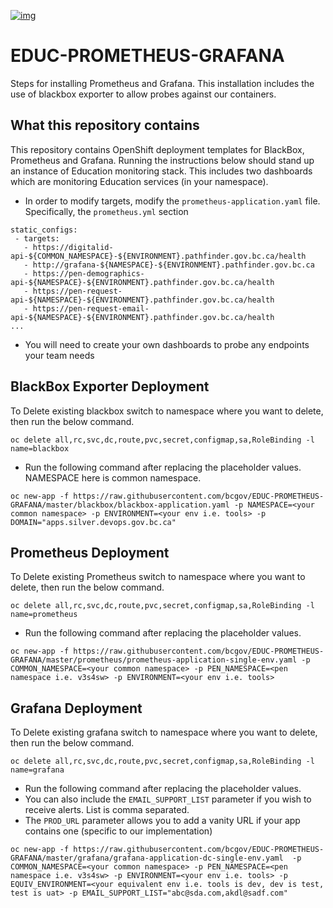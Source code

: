 [![img](https://img.shields.io/badge/Lifecycle-Maturing-007EC6)](https://github.com/bcgov/repomountie/blob/master/doc/lifecycle-badges.md)

# EDUC-PROMETHEUS-GRAFANA

Steps for installing Prometheus and Grafana. This installation includes the use of blackbox exporter to allow probes against our containers.  

## What this repository contains
This repository contains OpenShift deployment templates for BlackBox, Prometheus and Grafana. Running the instructions below should stand up an instance of Education monitoring stack. This includes two dashboards which are monitoring Education services (in your namespace). 
* In order to modify targets, modify the `prometheus-application.yaml` file. Specifically, the `prometheus.yml` section
```
static_configs:
 - targets:
   - https://digitalid-api-${COMMON_NAMESPACE}-${ENVIRONMENT}.pathfinder.gov.bc.ca/health
   - http://grafana-${NAMESPACE}-${ENVIRONMENT}.pathfinder.gov.bc.ca
   - https://pen-demographics-api-${NAMESPACE}-${ENVIRONMENT}.pathfinder.gov.bc.ca/health
   - https://pen-request-api-${NAMESPACE}-${ENVIRONMENT}.pathfinder.gov.bc.ca/health
   - https://pen-request-email-api-${NAMESPACE}-${ENVIRONMENT}.pathfinder.gov.bc.ca/health
...
```
* You will need to create your own dashboards to probe any endpoints your team needs

## BlackBox Exporter Deployment
To Delete existing blackbox switch to namespace where you want to delete, then run the below command.
```
oc delete all,rc,svc,dc,route,pvc,secret,configmap,sa,RoleBinding -l name=blackbox
```

* Run the following command after replacing the placeholder values. NAMESPACE here is common namespace.

```
oc new-app -f https://raw.githubusercontent.com/bcgov/EDUC-PROMETHEUS-GRAFANA/master/blackbox/blackbox-application.yaml -p NAMESPACE=<your common namespace> -p ENVIRONMENT=<your env i.e. tools> -p DOMAIN="apps.silver.devops.gov.bc.ca"
```

## Prometheus Deployment
To Delete existing Prometheus switch to namespace where you want to delete, then run the below command.
```
oc delete all,rc,svc,dc,route,pvc,secret,configmap,sa,RoleBinding -l name=prometheus
```

* Run the following command after replacing the placeholder values.

```
oc new-app -f https://raw.githubusercontent.com/bcgov/EDUC-PROMETHEUS-GRAFANA/master/prometheus/prometheus-application-single-env.yaml -p COMMON_NAMESPACE=<your common namespace> -p PEN_NAMESPACE=<pen namespace i.e. v3s4sw> -p ENVIRONMENT=<your env i.e. tools> 
```

## Grafana Deployment

To Delete existing grafana switch to namespace where you want to delete, then run the below command.
```
oc delete all,rc,svc,dc,route,pvc,secret,configmap,sa,RoleBinding -l name=grafana
```
* Run the following command after replacing the placeholder values.
* You can also include the `EMAIL_SUPPORT_LIST` parameter if you wish to receive alerts. List is comma separated. 
* The `PROD_URL` parameter allows you to add a vanity URL if your app contains one (specific to our implementation)

```
oc new-app -f https://raw.githubusercontent.com/bcgov/EDUC-PROMETHEUS-GRAFANA/master/grafana/grafana-application-dc-single-env.yaml  -p COMMON_NAMESPACE=<your common namespace> -p PEN_NAMESPACE=<pen namespace i.e. v3s4sw> -p ENVIRONMENT=<your env i.e. tools> -p EQUIV_ENVIRONMENT=<your equivalent env i.e. tools is dev, dev is test, test is uat> -p EMAIL_SUPPORT_LIST="abc@sda.com,akdl@sadf.com"
```
